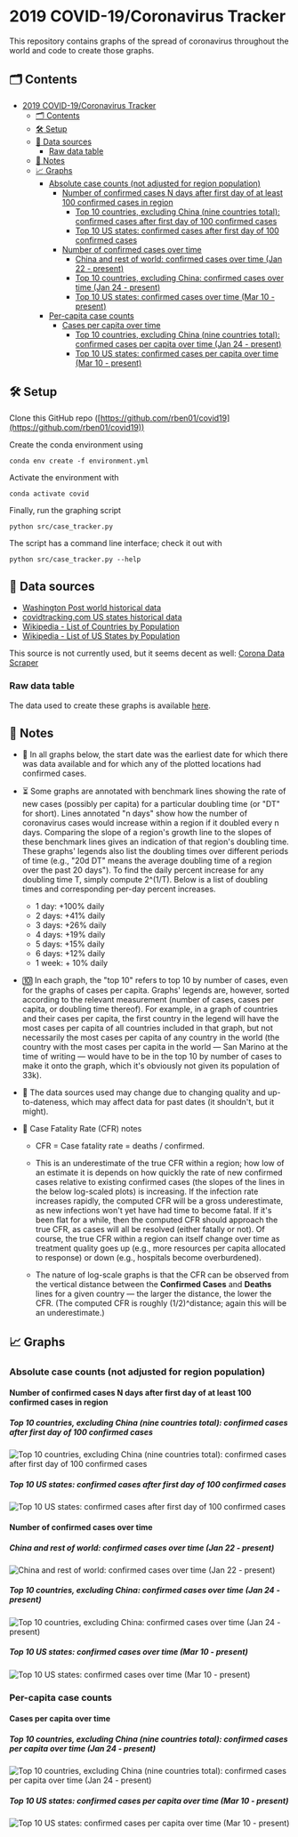 <!-- markdownlint-disable MD010 MD007 -->

# 2019 COVID-19/Coronavirus Tracker

This repository contains graphs of the spread of coronavirus throughout the world and code to create those graphs.

## :card_index_dividers: Contents

- [2019 COVID-19/Coronavirus Tracker](#2019-COVID-19Coronavirus-Tracker)
  - [:card_index_dividers: Contents](#card_index_dividers-Contents)
  - [:hammer_and_wrench: Setup](#hammer_and_wrench-Setup)
  - [:floppy_disk: Data sources](#floppy_disk-Data-sources)
    - [Raw data table](#Raw-data-table)
  - [:notebook: Notes](#notebook-Notes)
  - [:chart_with_upwards_trend: Graphs](#chart_with_upwards_trend-Graphs)
    - [Absolute case counts (not adjusted for region population)](#Absolute-case-counts-not-adjusted-for-region-population)
      - [Number of confirmed cases N days after first day of at least 100 confirmed cases in region](#Number-of-confirmed-cases-N-days-after-first-day-of-at-least-100-confirmed-cases-in-region)
        - [Top 10 countries, excluding China (nine countries total): confirmed cases after first day of 100 confirmed cases](#Top-10-countries-excluding-China-nine-countries-total-confirmed-cases-after-first-day-of-100-confirmed-cases)
        - [Top 10 US states: confirmed cases after first day of 100 confirmed cases](#Top-10-US-states-confirmed-cases-after-first-day-of-100-confirmed-cases)
      - [Number of confirmed cases over time](#Number-of-confirmed-cases-over-time)
        - [China and rest of world: confirmed cases over time (Jan 22 - present)](#China-and-rest-of-world-confirmed-cases-over-time-Jan-22---present)
        - [Top 10 countries, excluding China: confirmed cases over time (Jan 24 - present)](#Top-10-countries-excluding-China-confirmed-cases-over-time-Jan-24---present)
        - [Top 10 US states: confirmed cases over time (Mar 10 - present)](#Top-10-US-states-confirmed-cases-over-time-Mar-10---present)
    - [Per-capita case counts](#Per-capita-case-counts)
      - [Cases per capita over time](#Cases-per-capita-over-time)
        - [Top 10 countries, excluding China (nine countries total): confirmed cases per capita over time (Jan 24 - present)](#Top-10-countries-excluding-China-nine-countries-total-confirmed-cases-per-capita-over-time-Jan-24---present)
        - [Top 10 US states: confirmed cases per capita over time (Mar 10 - present)](#Top-10-US-states-confirmed-cases-per-capita-over-time-Mar-10---present)

## :hammer_and_wrench: Setup

Clone this GitHub repo ([https://github.com/rben01/covid19](https://github.com/rben01/covid19))

Create the conda environment using

```text
conda env create -f environment.yml
```

Activate the environment with

```text
conda activate covid
```

Finally, run the graphing script

```text
python src/case_tracker.py
```

The script has a command line interface; check it out with

```text
python src/case_tracker.py --help
```

## :floppy_disk: Data sources

- [Washington Post world historical data](https://www.washingtonpost.com/graphics/2020/world/mapping-spread-new-coronavirus/data/clean/world-daily-historical.csv)
- [covidtracking.com US states historical data](https://covidtracking.com/api/states/daily.csv)
- [Wikipedia - List of Countries by Population](https://en.wikipedia.org/wiki/List_of_countries_and_dependencies_by_population)
- [Wikipedia - List of US States by Population](https://en.wikipedia.org/wiki/List_of_states_and_territories_of_the_United_States_by_population)

This source is not currently used, but it seems decent as well: [Corona Data Scraper](https://coronadatascraper.com/#home)

### Raw data table

The data used to create these graphs is available [here](data/data_table.csv).

## :notebook: Notes

- :calendar: In all graphs below, the start date was the earliest date for which there was data available and for which any of the plotted locations had confirmed cases.

- :hourglass_flowing_sand: Some graphs are annotated with benchmark lines showing the rate of new cases (possibly per capita) for a particular doubling time (or "DT" for short). Lines annotated "n days" show how the number of coronavirus cases would increase within a region if it doubled every n days. Comparing the slope of a region's growth line to the slopes of these benchmark lines gives an indication of that region's doubling time. These graphs' legends also list the doubling times over different periods of time (e.g., "20d DT" means the average doubling time of a region over the past 20 days").
  To find the daily percent increase for any doubling time T, simply compute 2^(1/T). Below is a list of doubling times and corresponding per-day percent increases.
    - 1 day: +100% daily
    - 2 days: +41% daily
    - 3 days: +26% daily
    - 4 days: +19% daily
    - 5 days: +15% daily
    - 6 days: +12% daily
    - 1 week: + 10% daily

- :keycap_ten: In each graph, the "top 10" refers to top 10 by number of cases, even for the graphs of cases per capita. Graphs' legends are, however, sorted according to the relevant measurement (number of cases, cases per capita, or doubling time thereof).
For example, in a graph of countries and their cases per capita, the first country in the legend will have the most cases per capita of all countries included in that graph, but not necessarily the most cases per capita of any country in the world (the country with the most cases per capita in the world — San Marino at the time of writing — would have to be in the top 10 by number of cases to make it onto the graph, which it's obviously not given its population of 33k).

- :arrows_counterclockwise: The data sources used may change due to changing quality and up-to-dateness, which may affect data for past dates (it shouldn't, but it might).

- :memo: Case Fatality Rate (CFR) notes

  - CFR = Case fatality rate = deaths / confirmed.
  - This is an underestimate of the true CFR within a region; how low of an estimate it is depends on how quickly the rate of new confirmed cases relative to existing confirmed cases (the slopes of the lines in the below log-scaled plots) is increasing. If the infection rate increases rapidly, the computed CFR will be a gross underestimate, as new infections won't yet have had time to become fatal. If it's been flat for a while, then the computed CFR should approach the true CFR, as cases will all be resolved (either fatally or not). Of course, the true CFR within a region can itself change over time as treatment quality goes up (e.g., more resources per capita allocated to response) or down (e.g., hospitals become overburdened).

  - The nature of log-scale graphs is that the CFR can be observed from the vertical distance between the **Confirmed Cases** and **Deaths** lines for a given country — the larger the distance, the lower the CFR. (The computed CFR is roughly (1/2)^distance; again this will be an underestimate.)

## :chart_with_upwards_trend: Graphs

### Absolute case counts (not adjusted for region population)

#### Number of confirmed cases N days after first day of at least 100 confirmed cases in region

##### Top 10 countries, excluding China (nine countries total): confirmed cases after first day of 100 confirmed cases

![Top 10 countries, excluding China (nine countries total): confirmed cases after first day of 100 confirmed cases](Figures/Absolute/From_local_spread_start/countries_wo_china.png)

##### Top 10 US states: confirmed cases after first day of 100 confirmed cases

![Top 10 US states: confirmed cases after first day of 100 confirmed cases](Figures/Absolute/From_local_spread_start/states.png)

#### Number of confirmed cases over time

##### China and rest of world: confirmed cases over time (Jan 22 - present)

![China and rest of world: confirmed cases over time (Jan 22 - present)](Figures/Absolute/From_fixed_date/world.png)

##### Top 10 countries, excluding China: confirmed cases over time (Jan 24 - present)

![Top 10 countries, excluding China: confirmed cases over time (Jan 24 - present)](Figures/Absolute/From_fixed_date/countries_wo_china.png)

##### Top 10 US states: confirmed cases over time (Mar 10 - present)

![Top 10 US states: confirmed cases over time (Mar 10 - present)](Figures/Absolute/From_fixed_date/states.png)

### Per-capita case counts

#### Cases per capita over time

##### Top 10 countries, excluding China (nine countries total): confirmed cases per capita over time (Jan 24 - present)

![Top 10 countries, excluding China (nine countries total): confirmed cases per capita over time (Jan 24 - present)](Figures/Per_capita/From_fixed_date/countries_wo_china.png)

##### Top 10 US states: confirmed cases per capita over time (Mar 10 - present)

![Top 10 US states: confirmed cases per capita over time (Mar 10 - present)](Figures/Per_capita/From_fixed_date/states.png)
